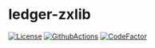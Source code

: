 # ledger-zxlib

[![License](https://img.shields.io/badge/License-Apache%202.0-blue.svg)](https://opensource.org/licenses/Apache-2.0)
[![GithubActions](https://github.com/zondax/ledger-zxlib/actions/workflows/main.yml/badge.svg)](https://github.com/Zondax/ledger-zxlib/blob/main/.github/workflows/main.yaml)
[![CodeFactor](https://www.codefactor.io/repository/github/zondax/ledger-zxlib/badge)](https://www.codefactor.io/repository/github/zondax/ledger-zxlib)
